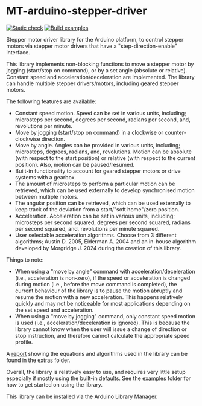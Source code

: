 # MT-arduino-stepper-driver

[![Static check](https://github.com/Morgritech/MT-arduino-stepper-driver/actions/workflows/static-check.yaml/badge.svg)](https://github.com/Morgritech/MT-arduino-stepper-driver/actions/workflows/static-check.yaml) [![Build examples](https://github.com/Morgritech/MT-arduino-stepper-driver/actions/workflows/build-examples.yaml/badge.svg)](https://github.com/Morgritech/MT-arduino-stepper-driver/actions/workflows/build-examples.yaml)

Stepper motor driver library for the Arduino platform, to control stepper motors via stepper motor drivers that have a "step-direction-enable" interface.

This library implements non-blocking functions to move a stepper motor by jogging (start/stop on command), or by a set angle (absolute or relative). Constant speed and acceleration/deceleration are implemented. The library can handle multiple stepper drivers/motors, including geared stepper motors.

The following features are available:

- Constant speed motion. Speed can be set in various units, including; microsteps per second, degrees per second, radians per second, and, revolutions per minute.
- Move by jogging (start/stop on command) in a clockwise or counter-clockwise direction.
- Move by angle. Angles can be provided in various units, including; microsteps, degrees, radians, and, revolutions. Motion can be absolute (with respect to the start position) or relative (with respect to the current position). Also, motion can be paused/resumed.
- Built-in functionality to account for geared stepper motors or drive systems with a gearbox.
- The amount of microsteps to perform a particular motion can be retrieved, which can be used externally to develop synchronised motion between multiple motors.
- The angular position can be retrieved, which can be used externally to keep track of the deviation from a start/"soft home"/zero position.
- Acceleration. Acceleration can be set in various units, including; microsteps per second squared, degrees per second squared, radians per second squared, and, revolutions per minute squared.
- User selectable acceleration algorithms. Choose from 3 different algorithms; Austin D. 2005, Eiderman A. 2004 and an in-house algorithm developed by Morgridge J. 2024 during the creation of this library.

Things to note:

- When using a "move by angle" command with acceleration/deceleration (i.e., acceleration is non-zero), if the speed or acceleration is changed during motion (i.e., before the move command is completed), the current behaviour of the library is to pause the motion abruptly and resume the motion with a new acceleration. This happens relatively quickly and may not be noticeable for most applications depending on the set speed and acceleration.
- When using a "move by jogging" command, only constant speed motion is used (i.e., acceleration/deceleration is ignored). This is because the library cannot know when the user will issue a change of direction or stop instruction, and therefore cannot calculate the appropriate speed profile.

A [report](extras/dsdr1001%20Stepper%20Motor%20Control%20Equations%20Issue%2001%2012-09-2024.pdf) showing the equations and algorithms used in the library can be found in the [extras](extras) folder.

Overall, the library is relatively easy to use, and requires very little setup especially if mostly using the built-in defaults. See the [examples](examples) folder for how to get started on using the library.

This library can be installed via the Arduino Library Manager.
